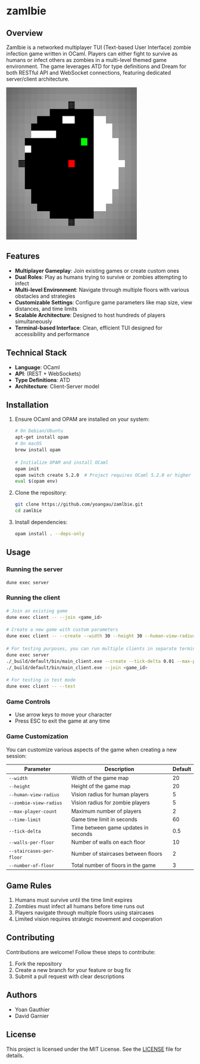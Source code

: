 # zamlbie

## Overview
Zamlbie is a networked multiplayer TUI (Text-based User Interface) zombie infection game written in OCaml. Players can either fight to survive as humans or infect others as zombies in a multi-level themed game environment. The game leverages ATD for type definitions and Dream for both RESTful API and WebSocket connections, featuring dedicated server/client architecture.

![Demo of Zamlbie gameplay](img/demo.gif)

## Features
- **Multiplayer Gameplay**: Join existing games or create custom ones
- **Dual Roles**: Play as humans trying to survive or zombies attempting to infect
- **Multi-level Environment**: Navigate through multiple floors with various obstacles and strategies
- **Customizable Settings**: Configure game parameters like map size, view distances, and time limits
- **Scalable Architecture**: Designed to host hundreds of players simultaneously
- **Terminal-based Interface**: Clean, efficient TUI designed for accessibility and performance

## Technical Stack
- **Language**: OCaml
- **API**: (REST + WebSockets)
- **Type Definitions**: ATD
- **Architecture**: Client-Server model

## Installation
1. Ensure OCaml and OPAM are installed on your system:
   ```bash
   # On Debian/Ubuntu
   apt-get install opam
   # On macOS
   brew install opam
   
   # Initialize OPAM and install OCaml
   opam init
   opam switch create 5.2.0  # Project requires OCaml 5.2.0 or higher
   eval $(opam env)
   ```

2. Clone the repository:
   ```bash
   git clone https://github.com/yoangau/zamlbie.git
   cd zamlbie
   ```

3. Install dependencies:
   ```bash
   opam install . --deps-only
   ```

## Usage

### Running the server
```bash
dune exec server
```

### Running the client
```bash
# Join an existing game
dune exec client -- --join <game_id>

# Create a new game with custom parameters
dune exec client -- --create --width 30 --height 30 --human-view-radius 6

# For testing purposes, you can run multiple clients in separate terminals
dune exec server
./_build/default/bin/main_client.exe --create --tick-delta 0.01 --max-player-count 2
./_build/default/bin/main_client.exe --join <game_id>

# For testing in test mode
dune exec client -- --test
```

### Game Controls
- Use arrow keys to move your character
- Press ESC to exit the game at any time

### Game Customization
You can customize various aspects of the game when creating a new session:

| Parameter                | Description                          | Default |
| ------------------------ | ------------------------------------ | ------- |
| `--width`                | Width of the game map                | 20      |
| `--height`               | Height of the game map               | 20      |
| `--human-view-radius`    | Vision radius for human players      | 5       |
| `--zombie-view-radius`   | Vision radius for zombie players     | 5       |
| `--max-player-count`     | Maximum number of players            | 2       |
| `--time-limit`           | Game time limit in seconds           | 60      |
| `--tick-delta`           | Time between game updates in seconds | 0.5     |
| `--walls-per-floor`      | Number of walls on each floor        | 10      |
| `--staircases-per-floor` | Number of staircases between floors  | 2       |
| `--number-of-floor`      | Total number of floors in the game   | 3       |

## Game Rules
1. Humans must survive until the time limit expires
2. Zombies must infect all humans before time runs out
3. Players navigate through multiple floors using staircases
4. Limited vision requires strategic movement and cooperation

## Contributing
Contributions are welcome! Follow these steps to contribute:
1. Fork the repository
2. Create a new branch for your feature or bug fix
3. Submit a pull request with clear descriptions

## Authors
- Yoan Gauthier
- David Garnier

## License
This project is licensed under the MIT License. See the [LICENSE](LICENSE) file for details.
